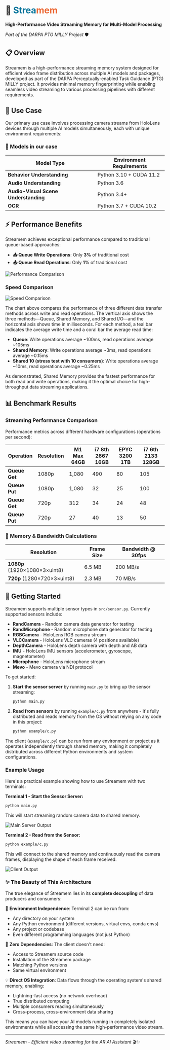 # 🎥 <span style="color:rgb(1, 117, 156);">Strea</span><span style="color:rgb(236, 104, 52);">mem</span>

**High-Performance Video Streaming Memory for Multi-Model Processing**

*Part of the DARPA PTG MILLY Project* 🛡️



## 📋 Overview

Streamem is a high-performance streaming memory system designed for efficient video frame distribution across multiple AI models and packages, developed as part of the DARPA Perceptually-enabled Task Guidance (PTG) MILLY project. It provides minimal memory fingerprinting while enabling seamless video streaming to various processing pipelines with different requirements.

## 🎯 Use Case

Our primary use case involves processing camera streams from HoloLens devices through multiple AI models simultaneously, each with unique environment requirements:

### 🤖 Models in our case

| Model Type | Environment Requirements |
|------------|-------------------------|
| **Behavior Understanding** | Python 3.10 + CUDA 11.2 |
| **Audio Understanding** | Python 3.6 |
| **Audio-Visual Scene Understanding** | Python 3.4+ |
| **OCR** | Python 3.7 + CUDA 10.2 |

## ⚡ Performance Benefits

Streamem achieves exceptional performance compared to traditional queue-based approaches:

- **📥 Queue Write Operations**: Only **3%** of traditional cost
- **📤 Queue Read Operations**: Only **1%** of traditional cost

![Performance Comparison](assets/compare.png)

### Speed Comparison

![Speed Comparison](assets/speed.png)

The chart above compares the performance of three different data transfer methods across write and read operations. The vertical axis shows the three methods—Queue, Shared Memory, and Shared I/O—and the horizontal axis shows time in milliseconds. For each method, a teal bar indicates the average write time and a coral bar the average read time:

- **Queue**: Write operations average ~100ms, read operations average ~105ms
- **Shared Memory**: Write operations average ~3ms, read operations average ~0.15ms  
- **Shared 10 (stress test with 10 consumers)**: Write operations average ~10ms, read operations average ~0.25ms

As demonstrated, Shared Memory provides the fastest performance for both read and write operations, making it the optimal choice for high-throughput data streaming applications.

## 📊 Benchmark Results

### Streaming Performance Comparison

Performance metrics across different hardware configurations (operations per second):

| Operation | Resolution | M1 Max 64GB | i7 8th 2667 16GB | EPYC 3200 1TB | i7 6th 2133 128GB |
|-----------|------------|-------------|------------------|---------------|-------------------|
| **Queue Get** | 1080p | 1,080 | 490 | 80 | 105 |
| **Queue Put** | 1080p | 1,080 | 32 | 25 | 100 |
| **Queue Get** | 720p | 312 | 34 | 24 | 48 |
| **Queue Put** | 720p | 27 | 40 | 13 | 50 |

### 📐 Memory & Bandwidth Calculations

| Resolution | Frame Size | Bandwidth @ 30fps |
|------------|------------|-------------------|
| **1080p** (1920×1080×3×uint8) | 6.5 MB | 200 MB/s |
| **720p** (1280×720×3×uint8) | 2.3 MB | 70 MB/s |

## 🚀 Getting Started

Streamem supports multiple sensor types in `src/sensor.py`. Currently supported sensors include:

- **RandCamera** - Random camera data generator for testing
- **RandMicrophone** - Random microphone data generator for testing
- **RGBCamera** - HoloLens RGB camera stream
- **VLCCamera** - HoloLens VLC cameras (4 positions available)
- **DepthCamera** - HoloLens depth camera with depth and AB data
- **IMU** - HoloLens IMU sensors (accelerometer, gyroscope, magnetometer)
- **Microphone** - HoloLens microphone stream
- **Mevo** - Mevo camera via NDI protocol

To get started:

1. **Start the sensor server** by running `main.py` to bring up the sensor streaming:
   ```bash
   python main.py
   ```

2. **Read from sensors** by running `example/c.py` from anywhere - it's fully distributed and reads memory from the OS without relying on any code in this project:
   ```bash
   python example/c.py
   ```

The client (`example/c.py`) can be run from any environment or project as it operates independently through shared memory, making it completely distributed across different Python environments and system configurations.

### Example Usage

Here's a practical example showing how to use Streamem with two terminals:

**Terminal 1 - Start the Sensor Server:**
```bash
python main.py
```
This will start streaming random camera data to shared memory.

![Main Server Output](assets/main.png)

**Terminal 2 - Read from the Sensor:**
```bash
python example/c.py
```
This will connect to the shared memory and continuously read the camera frames, displaying the shape of each frame received.

![Client Output](assets/c.png)

### ✨ The Beauty of This Architecture

The true elegance of Streamem lies in its **complete decoupling** of data producers and consumers:

🌟 **Environment Independence**: Terminal 2 can be run from:
- Any directory on your system
- Any Python environment (different versions, virtual envs, conda envs)
- Any project or codebase
- Even different programming languages (not just Python)

🚀 **Zero Dependencies**: The client doesn't need:
- Access to Streamem source code
- Installation of the Streamem package
- Matching Python versions
- Same virtual environment

💡 **Direct OS Integration**: Data flows through the operating system's shared memory, enabling:
- Lightning-fast access (no network overhead)
- True distributed computing
- Multiple consumers reading simultaneously
- Cross-process, cross-environment data sharing

This means you can have your AI models running in completely isolated environments while all accessing the same high-performance video stream.


---

*Streamem - Efficient video streaming for the AR AI Assistant* 🎬✨



